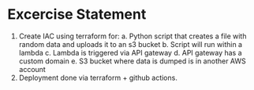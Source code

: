 # Excercise Statement

1. Create IAC using terraform for:
  a. Python script that creates a file with random data and uploads it to an s3 bucket
  b. Script will run within a lambda
  c. Lambda is triggered via API gateway
  d. API gateway has a custom domain
  e. S3 bucket where data is dumped is in another AWS account
2. Deployment done via terraform + github actions.